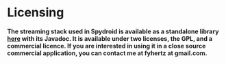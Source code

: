 # Licensing #

**The streaming stack used in Spydroid is available as a standalone library [here](https://github.com/fyhertz/libstreaming) with its Javadoc. It is available under two licenses, the GPL, and a commercial licence. If you are interested in using it in a close source commercial application, you can contact me at fyhertz at gmail.com.**